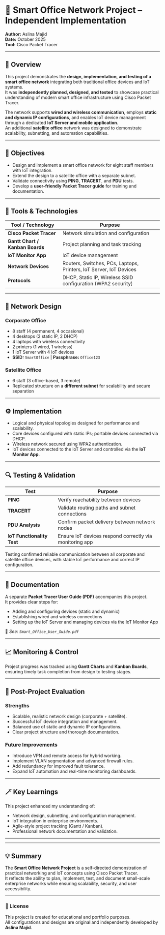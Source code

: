 # 🏢 Smart Office Network Project – Independent Implementation  

**Author:** Aslina Majid  
**Date:** October 2025  
**Tool:** Cisco Packet Tracer  

---

## 📘 Overview  

This project demonstrates the **design, implementation, and testing of a smart office network** integrating both traditional office devices and IoT systems.  
It was **independently planned, designed, and tested** to showcase practical understanding of modern smart office infrastructure using Cisco Packet Tracer.  

The network supports **wired and wireless communication**, employs **static and dynamic IP configurations**, and enables IoT device management through a dedicated **IoT Server and mobile application**.  
An additional **satellite office** network was designed to demonstrate scalability, subnetting, and automation capabilities.  

---

## 🎯 Objectives  

- Design and implement a smart office network for eight staff members with IoT integration.  
- Extend the design to a satellite office with a separate subnet.  
- Validate connectivity using **PING**, **TRACERT**, and **PDU** tests.  
- Develop a **user-friendly Packet Tracer guide** for training and documentation.  

---

## 🧰 Tools & Technologies  

| Tool / Technology | Purpose |
|------------------|---------|
| **Cisco Packet Tracer** | Network simulation and configuration |
| **Gantt Chart / Kanban Boards** | Project planning and task tracking |
| **IoT Monitor App** | IoT device management |
| **Network Devices** | Routers, Switches, PCs, Laptops, Printers, IoT Server, IoT Devices |
| **Protocols** | DHCP, Static IP, Wireless SSID configuration (WPA2 security) |

---

## 🧩 Network Design  

### Corporate Office  
- 8 staff (4 permanent, 4 occasional)  
- 4 desktops (2 static IP, 2 DHCP)  
- 4 laptops with wireless connectivity  
- 2 printers (1 wired, 1 wireless)  
- 1 IoT Server with 4 IoT devices  
- **SSID:** `SmartOffice` | **Passphrase:** `Office123`  

### Satellite Office  
- 6 staff (3 office-based, 3 remote)  
- Replicated structure on a **different subnet** for scalability and secure separation  

---

## ⚙️ Implementation  

- Logical and physical topologies designed for performance and scalability.  
- Core devices configured with static IPs; portable devices connected via DHCP.  
- Wireless network secured using WPA2 authentication.  
- IoT devices connected to the IoT Server and controlled via the **IoT Monitor App**.  

---

## 🔍 Testing & Validation  

| Test | Purpose |
|------|----------|
| **PING** | Verify reachability between devices |
| **TRACERT** | Validate routing paths and subnet connections |
| **PDU Analysis** | Confirm packet delivery between network nodes |
| **IoT Functionality Test** | Ensure IoT devices respond correctly via monitoring app |

Testing confirmed reliable communication between all corporate and satellite office devices, with stable IoT performance and correct IP configuration.  

---

## 📄 Documentation  

A separate **Packet Tracer User Guide (PDF)** accompanies this project.  
It provides clear steps for:  
- Adding and configuring devices (static and dynamic)  
- Establishing wired and wireless connections  
- Setting up the IoT Server and managing devices via the IoT Monitor App  

📎 *See: `Smart_Office_User_Guide.pdf`*  

---

## 📈 Monitoring & Control  

Project progress was tracked using **Gantt Charts** and **Kanban Boards**, ensuring timely task completion from design to testing stages.  

---

## 🧠 Post-Project Evaluation  

### Strengths  
- Scalable, realistic network design (corporate + satellite).  
- Successful IoT device integration and management.  
- Balanced use of static and dynamic IP configurations.  
- Clear project structure and thorough documentation.  

### Future Improvements  
- Introduce VPN and remote access for hybrid working.  
- Implement VLAN segmentation and advanced firewall rules.  
- Add redundancy for improved fault tolerance.  
- Expand IoT automation and real-time monitoring dashboards.  

---

## 🪄 Key Learnings  

This project enhanced my understanding of:  
- Network design, subnetting, and configuration management.  
- IoT integration in enterprise environments.  
- Agile-style project tracking (Gantt / Kanban).  
- Professional network documentation and validation.  

---


---

## 💡 Summary  

The **Smart Office Network Project** is a self-directed demonstration of practical networking and IoT concepts using Cisco Packet Tracer.  
It reflects the ability to plan, implement, test, and document small-scale enterprise networks while ensuring scalability, security, and user accessibility.  

---

### 🧾 License  

This project is created for educational and portfolio purposes.  
All configurations and designs are original and independently developed by **Aslina Majid**.

